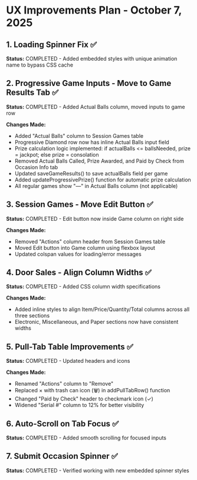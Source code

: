 # UX Improvements Plan - October 7, 2025

## 1. Loading Spinner Fix ✅
**Status:** COMPLETED - Added embedded styles with unique animation name to bypass CSS cache

## 2. Progressive Game Inputs - Move to Game Results Tab ✅
**Status:** COMPLETED - Added Actual Balls column, moved inputs to game row

**Changes Made:**
- Added "Actual Balls" column to Session Games table
- Progressive Diamond row now has inline Actual Balls input field
- Prize calculation logic implemented: if actualBalls <= ballsNeeded, prize = jackpot; else prize = consolation
- Removed Actual Balls Called, Prize Awarded, and Paid by Check from Occasion Info tab
- Updated saveGameResults() to save actualBalls field per game
- Added updateProgressivePrize() function for automatic prize calculation
- All regular games show "—" in Actual Balls column (not applicable)

## 3. Session Games - Move Edit Button ✅
**Status:** COMPLETED - Edit button now inside Game column on right side

**Changes Made:**
- Removed "Actions" column header from Session Games table
- Moved Edit button into Game column using flexbox layout
- Updated colspan values for loading/error messages

## 4. Door Sales - Align Column Widths ✅
**Status:** COMPLETED - Added CSS column width specifications

**Changes Made:**
- Added inline styles to align Item/Price/Quantity/Total columns across all three sections
- Electronic, Miscellaneous, and Paper sections now have consistent widths

## 5. Pull-Tab Table Improvements ✅
**Status:** COMPLETED - Updated headers and icons

**Changes Made:**
- Renamed "Actions" column to "Remove"
- Replaced × with trash can icon (🗑️) in addPullTabRow() function
- Changed "Paid by Check" header to checkmark icon (✓)
- Widened "Serial #" column to 12% for better visibility

## 6. Auto-Scroll on Tab Focus ✅
**Status:** COMPLETED - Added smooth scrolling for focused inputs

## 7. Submit Occasion Spinner ✅
**Status:** COMPLETED - Verified working with new embedded spinner styles
